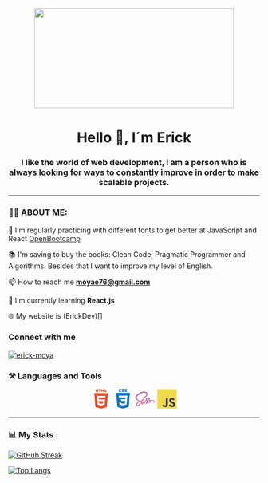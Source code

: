 <div id="header" align="center">
  <img src="https://media.giphy.com/media/qgQUggAC3Pfv687qPC/giphy.gif" width="400px" height="200px">
  <h1 aling="center"> Hello 👋, I´m Erick </h1>
  <h3 aling="center"> I like the world of web development, I am a person who is always looking for ways to constantly improve in order to make scalable projects. </h3>
</div>

---

### 👨‍💻 ABOUT ME:

📝 I'm regularly practicing with different fonts to get better at JavaScript and React [OpenBootcamp](https://campus.open-bootcamp.com)

📚 I'm saving to buy the books: Clean Code, Pragmatic Programmer and Algorithms. Besides that I want to improve my level of English.

📫 How to reach me **moyae76@gmail.com**

🌱 I'm currently learning **React.js**

🌐 My website is (ErickDev)[]

<h3 align="left"> Connect with me </h3>
<p align="left">
  <a href="www.linkedin.com/in/erick-moya-78a148185" target="blank"><img align="center" src="https://raw.githubusercontent.com/rahuldkjain/github-profile-readme-generator/master/src/images/icons/Social/linked-in-alt.svg" alt="erick-moya" height="30" width"40" /></a>
</p>


<h3>⚒️ Languages and Tools </h3>
<div align="center">
  <img src="https://github.com/devicons/devicon/blob/master/icons/html5/html5-plain-wordmark.svg" title="HTML5" alt="HTML5" width="40" height="40"/>
  <img src="https://github.com/devicons/devicon/blob/master/icons/css3/css3-plain-wordmark.svg" title="CSS3" alt="CSS3" width="40" height="40"/>
  <img src="https://github.com/devicons/devicon/blob/master/icons/sass/sass-original.svg" title="SASS" alt="SASS" width="40" height="40"/>
  <img src="https://github.com/devicons/devicon/blob/master/icons/javascript/javascript-original.svg" title="Js" alt="Js" width="40" height="40"/>
</div>


---

### 📊 My Stats :
[![GitHub Streak](https://github-readme-streak-stats.herokuapp.com?user=Erick150-ymf&theme=tokyonight&hide_border=true&border_radius=15&date_format=j%20M%5B%20Y%5D)](https://git.io/streak-stats)

[![Top Langs](https://github-readme-stats.vercel.app/api/top-langs/?username=Erick150-ymf&layout=compact)](https://github.com/anuraghazra/github-readme-stats)
